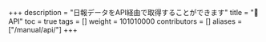 +++
description = "日報データをAPI経由で取得することができます"
title = "📡API"
toc = true
tags = []
weight = 101010000
contributors = []
aliases = ["/manual/api/"]
+++
